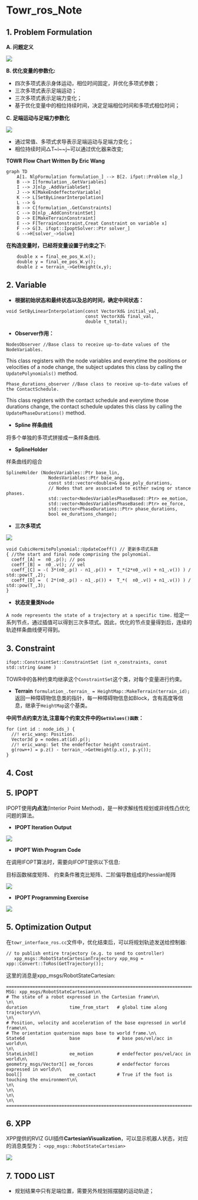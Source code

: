 # Towr_ros_Note



## 1. Problem Formulation

**A. 问题定义**

![](assets/markdown-img-paste-20200206224540385.png)

**B. 优化变量的参数化:**

- 四次多项式表示身体运动，相位时间固定，并优化多项式参数；
- 三次多项式表示足端运动；
- 三次多项式表示足端力变化；
- 基于优化变量中的相位持续时间，决定足端相位时间和多项式相位时间；

**C. 足端运动与足端力参数化**

![](assets/markdown-img-paste-20200206234552407.png)

- 通过常值、多项式求导表示足端运动与足端力变化；
- 相位持续时间△T~i~~j~可以通过优化器来改变;

**TOWR Flow Chart Written By Eric Wang**
```mermaid
graph TD
    A[1. NlpFormulation formulation_] --> B[2. ifpot::Problem nlp_]
    B --> I[formulation_.GetVariables]
    I --> J[nlp_.AddVariableSet]
    J --> K[MakeEndeffectorVariable]
    K --> L[SetByLinearInterpolation]
    L --> G
    B --> C[formulation_.GetConstraints]
    C --> D[nlp_.AddConstraintSet]
    D --> E[MakeTerrainConstraint]
    E --> F[TerrainConstraint,Creat Constraint on variable x]
    F --> G[3. ifopt::IpoptSolver::Ptr solver_]
    G -->H[solver_->Solve]
```

**在构造变量时，已经将变量设置于约束之下:**
```
    double x = final_ee_pos_W.x();
    double y = final_ee_pos_W.y();
    double z = terrain_->GetHeight(x,y);
```


## 2. Variable

- **根据初始状态和最终状态以及总的时间，确定中间状态：**
```
void SetByLinearInterpolation(const VectorXd& initial_val,
                              const VectorXd& final_val,
                              double t_total);
```

- **Observer作用：**
```
NodesObserver //Base class to receive up-to-date values of the NodeVariables.
```
This class registers with the node variables and everytime the positions or velocities of a node change, the subject updates this class by calling the `UpdatePolynomials()` method.
```
Phase_durations_observer //Base class to receive up-to-date values of the ContactSchedule.
```
This class registers with the contact schedule and everytime those durations change, the contact schedule updates this class by calling the `UpdatePhaseDurations()` method.

- **Spline 样条曲线**

将多个单独的多项式拼接成一条样条曲线.

- **SplineHolder**

样条曲线的组合
```
SplineHolder (NodesVariables::Ptr base_lin,
                NodesVariables::Ptr base_ang,
                const std::vector<double>& base_poly_durations,
                // Nodes that are associated to either swing or stance phases.
                std::vector<NodesVariablesPhaseBased::Ptr> ee_motion,
                std::vector<NodesVariablesPhaseBased::Ptr> ee_force,
                std::vector<PhaseDurations::Ptr> phase_durations,
                bool ee_durations_change);
```

- **三次多项式**

![](assets/markdown-img-paste-20200207193058779.png)


```
void CubicHermitePolynomial::UpdateCoeff() // 更新多项式系数
{ //the start and final node comprising the polynomial.
  coeff_[A] =  n0_.p(); // pos
  coeff_[B] =  n0_.v(); // vel
  coeff_[C] = -( 3*(n0_.p() - n1_.p()) +  T_*(2*n0_.v() + n1_.v()) ) / std::pow(T_,2);
  coeff_[D] =  ( 2*(n0_.p() - n1_.p()) +  T_*(  n0_.v() + n1_.v()) ) / std::pow(T_,3);
}
```

- **状态变量类Node**

`A node represents the state of a trajectory at a specific time.`
给定一系列节点，通过插值可以得到三次多项式。因此，优化的节点变量得到后，连续的轨迹样条曲线便可得到。

## 3. Constraint

```
ifopt::ConstraintSet::ConstraintSet (int n_constraints, const std::string &name )
```
TOWR中的各种约束均继承这个`ConstraintSet`这个类，对每个变量进行约束。

- **Terrain**
`formulation_.terrain_ = HeightMap::MakeTerrain(terrain_id);`
返回一种障碍物信息类的指针，每一种障碍物信息如Block，含有高度等信息，继承于`HeightMap`这个基类。

**中间节点约束方法,注意每个约束文件中的`GetValues()函数`：**
```
for (int id : node_ids_) {
  //! eric_wang: Position.
  Vector3d p = nodes.at(id).p();
  //! eric_wang: Set the endeffector height constraint.
  g(row++) = p.z() - terrain_->GetHeight(p.x(), p.y());
}
```

## 4. Cost

## 5. IPOPT

IPOPT使用**内点法**(Interior Point Method)，是一种求解线性规划或非线性凸优化问题的算法。

- **IPOPT Iteration Output**

![](assets/markdown-img-paste-20200212170035259.png)

- **IPOPT With Program Code**

在调用IFOPT算法时，需要向IFOPT提供以下信息:

目标函数梯度矩阵、 约束条件雅克比矩阵、二阶偏导数组成的hessian矩阵

![](assets/markdown-img-paste-20200212170919362.png)

- **IPOPT Programming Exercise**

![](assets/markdown-img-paste-20200212172632464.png)


## 5. Optimization Output

在`towr_interface_ros.cc`文件中，优化结束后，可以将规划轨迹发送给控制器:

```
// to publish entire trajectory (e.g. to send to controller)
   xpp_msgs::RobotStateCartesianTrajectory xpp_msg = xpp::Convert::ToRos(GetTrajectory());
```


这里的消息是xpp_msgs/RobotStateCartesian:
```
================================================================================\n\
MSG: xpp_msgs/RobotStateCartesian\n\
# The state of a robot expressed in the Cartesian frame\n\
\n\
duration                time_from_start   # global time along trajectory\n\
\n\
# Position, velocity and acceleration of the base expressed in world frame\n\
# The orientation quaternion maps base to world frame.\n\
State6d                 base              # base pos/vel/acc in world\n\
\n\
StateLin3d[]            ee_motion         # endeffector pos/vel/acc in world\n\
geometry_msgs/Vector3[] ee_forces         # endeffector forces expressed in world\n\
bool[]                  ee_contact        # True if the foot is touching the environment\n\
\n\
\n\
\n\
\n\
================================================================================\n\
```
## 6. XPP
XPP提供的RVIZ GUI插件**CartesianVisualization**，可以显示机器人状态，对应的消息类型为：
`<xpp_msgs::RobotStateCartesian>`

![](assets/markdown-img-paste-2020021602430660.png)

## 7. TODO LIST

- 规划结果中只有足端位置，需要另外规划摇摆腿的运动轨迹；
